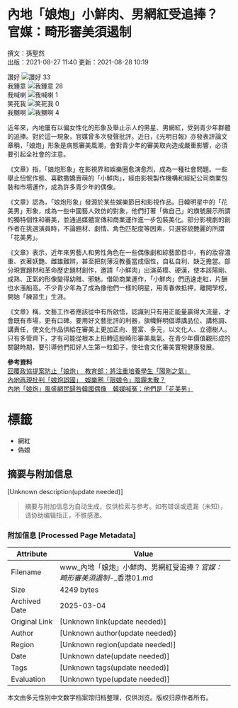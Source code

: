 # 內地「娘炮」小鮮肉、男網紅受追捧？　官媒：畸形審美須遏制

撰文：孫聖然  
出版：2021-08-27 11:40 更新：2021-08-28 10:19

讚好 ![讚好](https://social-reaction-api.hk01.com/static/images/social-reaction-like.png) 33  
我鍾意 ![我鍾意](https://social-reaction-api.hk01.com/static/images/social-reaction-heart.png) 28  
我喊喇 ![我喊喇](https://social-reaction-api.hk01.com/static/images/social-reaction-sad.png) 1  
笑死我 ![笑死我](https://social-reaction-api.hk01.com/static/images/social-reaction-laugh.png) 0  
我嬲啊 ![我嬲啊](https://social-reaction-api.hk01.com/static/images/social-reaction-angry.png) 4  
 
近年來，內地屢有以偏女性化的形象及舉止示人的男星、男網紅，受到青少年群體的追捧。對於這一現象，官媒曾多次發聲批評。近日，《光明日報》亦發表評論文章稱，「娘炮」形象是病態審美風潮，會對青少年的審美取向造成嚴重影響，必須要引起全社會的注意。

《文章》指，「娘炮形象」在影視界和娛樂圈愈演愈烈，成為一種社會問題。一些舉止忸怩作態、喜歡撒嬌賣萌的「小鮮肉」，經由影視製作機構和經紀公司商業包裝和市場運作，成為許多青少年的偶像。

《文章》認為，「娘炮形象」發源於某些娛樂節目和影視作品。日韓明星中的「花美男」形象，成為一些中國藝人效仿的對象，他們打著「做自己」的旗號展示所謂的獨特個性和審美，並通過媒體宣傳和商業運作進一步包裝美化。部分影視劇的創作者在挑選演員時，不論題材、劇情、角色匹配度等因素，只選容貌艷麗的所謂「花美男」。

《文章》表示，近年來男藝人和男性角色在一些偶像劇和綜藝節目中，有的妝容濃重、衣著妖艷、雌雄難辨，甚至把刻薄沒教養當成個性，自私自利、缺乏擔當。部分現實題材和革命歷史題材創作，邀請「小鮮肉」出演英模、硬漢，使本該陽剛、成熟、正氣的形像變得幼稚、邪魅。借助商業運作，「小鮮肉」們迅速走紅，片酬也水漲船高。不少青少年為了成為像他們一樣的明星，用青春做抵押，離開學校，開始「練習生」生涯。

《文章》稱，文藝工作者應該從中有所啟悟，認識到只有用正能量贏得大流量，才會既有市場，更有口碑。要用好文藝批評的利器，旗幟鮮明倡導講品位、講格調、講責任，使文化作品供給在審美上更加正向、豐富、多元，以文化人、立德樹人。只有多管齊下，才有可能從根本上扭轉這股畸形審美風氣。在青少年價值觀形成的關鍵時期，要引導他們扣好人生第一粒釦子，使社會文化審美實現健康發展。

**參考資料**  
[回覆政協提案防止「娘炮」　教育部：將注重培養學生「陽剛之氣」](/%E5%8D%B3%E6%99%82%E4%B8%AD%E5%9C%8B/581015/%E5%9B%9E%E8%A6%86%E6%94%BF%E5%8D%94%E6%8F%90%E6%A1%88%E9%98%B2%E6%AD%A2-%E5%A8%98%E7%82%AE-%E6%95%99%E8%82%B2%E9%83%A8-%E5%B0%87%E6%B3%A8%E9%87%8D%E5%9F%B9%E9%A4%8A%E5%AD%B8%E7%94%9F-%E9%99%BD%E5%89%9B%E4%B9%8B%E6%B0%A3)  
[內地再現批判「娘炮誤國」　娛樂圈「限娘令」陰霾未散？](/%E5%8D%B3%E6%99%82%E4%B8%AD%E5%9C%8B/389127/%E5%85%A7%E5%9C%B0%E5%86%8D%E7%8F%BE%E6%89%B9%E5%88%A4-%E5%A8%98%E7%82%AE%E8%AA%A4%E5%9C%8B-%E5%A8%9B%E6%A8%82%E5%9C%88-%E9%99%90%E5%A8%9C%E4%BB%A4-%E9%99%B0%E9%9C%BE%E6%9C%AA%E6%95%A3)  
[內地「娘炮」風盛網民歸咎韓國偶像　韓媒喊冤：他們是「花美男」](/%E5%8D%B3%E6%99%82%E4%B8%AD%E5%9C%8B/235323/%E5%85%A7%E5%9C%B0-%E5%A8%98%E7%82%AE-%E9%A2%A8%E7%9B%9B%E7%B6%B2%E6%B0%91%E6%AD%B8%E5%92%8C%E9%9A%86%E5%8A%87%E8%AA%A4%E5%9C%8B-%E5%A8%9B%E6%A8%82%E5%9C%88-%E9%99%90%E5%A8%9C%E4%BB%A4-%E9%99%B0%E9%9C%BE%E6%9C%AA%E6%95%A3)  

# 標籤
- 網紅
- 偽娘
<!-- tcd_original_link https://www.hk01.com/%E5%8D%B3%E6%99%82%E4%B8%AD%E5%9C%8B/669085/%E5%85%A7%E5%9C%B0-%E5%A8%98%E7%82%AE-%E5%B0%8F%E9%AE%AE%E8%82%89-%E7%94%B7%E7%B6%B2%E7%B4%85%E5%8F%97%E8%BF%BD%E6%8D%A7-%E5%AE%98%E5%AA%92-%E7%95%B8%E5%BD%A2%E5%AF%A9%E7%BE%8E%E9%A0%88%E9%81%8F%E5%88%B6 -->


## 摘要与附加信息

<!-- tcd_abstract -->
[Unknown description(update needed)]
<!-- tcd_abstract_end -->

> 摘要与附加信息为自动生成，仅供检索与参考。如有错误或遗漏（未知），请协助编辑指正，不胜感激。

### 附加信息 [Processed Page Metadata]

| Attribute       | Value                                  |
|-----------------|----------------------------------------|
| Filename        | www_內地「娘炮」小鮮肉、男網紅受追捧？_官媒：畸形審美須遏制_-_香港01.md                             |
| Size            | 4249 bytes                           |
| Archived Date   | 2025-03-04                             |
| Original Link   | [Unknown link(update needed)]                       |
| Author          | [Unknown author(update needed)]                               |
| Region          | [Unknown region(update needed)]                               |
| Date            | [Unknown date(update needed)]                                 |
| Tags            | [Unknown tags(update needed)]                                 |
| Evaluation            | [Unknown type(update needed)]                                 |
<!-- tcd_table_end -->

本文由多元性别中文数字档案馆归档整理，仅供浏览。版权归原作者所有。
